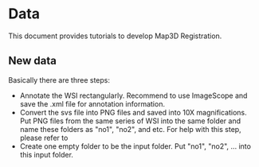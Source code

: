 # Data

This document provides tutorials to develop Map3D Registration.

## New data
Basically there are three steps:

- Annotate the WSI rectangularly. Recommend to use ImageScope and save the .xml file for annotation information. 
- Convert the svs file into PNG files and saved into 10X magnifications. Put PNG files from the same series of WSI into the same folder and name these folders as "no1", "no2", and etc. For help with this step, please refer to
- Create one empty folder to be the input folder. Put "no1", "no2", ... into this input folder.

